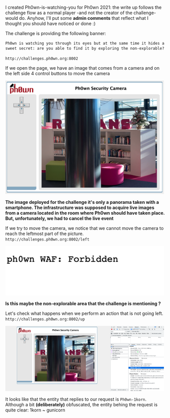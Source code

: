 I created Ph0wn-is-watching-you for Ph0wn 2021: the write up follows the challenge flow as a normal player -and not the creator of the challenge- would do. Anyhow, I'll put some **admin comments** that reflect what I thought you should have noticed or done :)

The challenge is providing the following banner:

```
Ph0wn is watching you through its eyes but at the same time it hides a sweet secret: are you able to find it by exploring the non-explorable?

http://challenges.ph0wn.org:8002
```

If we open the page, we have an image that comes from a camera and on the left side 4 control buttons to move the camera

<img src="1.png" width="500">

**The image deployed for the challenge it's only a panorama taken with a smartphone. The infrastructure was supposed to acquire live images from a camera located in the room where Ph0wn should have taken place. But, unfortunately, we had to cancel the live event**

If we try to move the camera, we notice that we cannot move the camera to reach the leftmost part of the picture.
`http://challenges.ph0wn.org:8002/left`

<img src="2.png" width="500">

**Is this maybe the non-explorable area that the challenge is mentioning ?**

Let's check what happens when we perform an action that is not going left.
`http://challenges.ph0wn.org:8002/up`

<img src="3.png" width="500">

It looks like that the entity that replies to our request is `Ph0wn-1korn`.
Although a bit **(deliberately)** obfuscated, the entity behing the request is quite clear: 1korn ~ gunicorn
